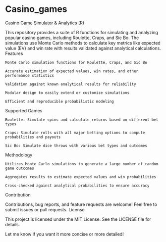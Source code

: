 # Casino_games
Casino Game Simulator & Analytics (R)

This repository provides a suite of R functions for simulating and analyzing popular casino games, including Roulette, Craps, and Sic Bo. The simulations use Monte Carlo methods to calculate key metrics like expected value (EV) and win rate with results validated against analytical calculations.
Features

    Monte Carlo simulation functions for Roulette, Craps, and Sic Bo

    Accurate estimation of expected values, win rates, and other performance statistics

    Validation against known analytical results for reliability

    Modular design to easily extend or customize simulations

    Efficient and reproducible probabilistic modeling

Supported Games

    Roulette: Simulate spins and calculate returns based on different bet types

    Craps: Simulate rolls with all major betting options to compute probabilities and payouts

    Sic Bo: Simulate dice throws with various bet types and outcomes

Methodology

    Utilizes Monte Carlo simulations to generate a large number of random game outcomes

    Aggregates results to estimate expected values and win probabilities

    Cross-checked against analytical probabilities to ensure accuracy

Contribution

Contributions, bug reports, and feature requests are welcome! Feel free to submit issues or pull requests.
License

This project is licensed under the MIT License. See the LICENSE file for details.

Let me know if you want it more concise or more detailed!
